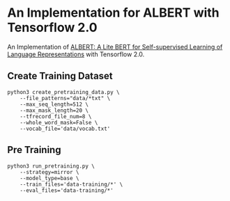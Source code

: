 # An Implementation for ALBERT with Tensorflow 2.0

An Implementation of [ALBERT: A Lite BERT for Self-supervised Learning of Language Representations](https://arxiv.org/abs/1909.11942) with Tensorflow 2.0.

## Create Training Dataset

```
python3 create_pretraining_data.py \
    --file_patterns="data/*txt" \
    --max_seq_length=512 \
    --max_mask_length=20 \
    --tfrecord_file_num=8 \
    --whole_word_mask=False \
    --vocab_file='data/vocab.txt'
```

## Pre Training

```
python3 run_pretraining.py \
    --strategy=mirror \
    --model_type=base \
    --train_files='data-training/*' \
    --eval_files='data-training/*'
```
